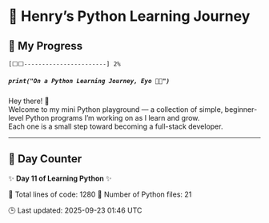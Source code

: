 # 🐍 Henry’s Python Learning Journey

## 📅 My Progress

```diff
[⬜⬜-----------------------] 2%
```

##### `print("On a Python Learning Journey, Eyo ✌🏾")`

Hey there! 👋  
Welcome to my mini Python playground — a collection of simple, beginner-level Python programs I’m working on as I learn and grow.  
Each one is a small step toward becoming a full-stack developer.

---

## 📆 Day Counter

✨ **Day 11 of Learning Python** ✨

<!-- STATS:START -->

📄 Total lines of code: 1280
🐍 Number of Python files: 21

<!-- STATS:END -->

<!-- UPDATED:START -->

🕒 Last updated: 2025-09-23 01:46 UTC

<!-- UPDATED:END -->
